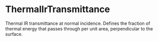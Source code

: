 ThermalIrTransmittance
======================

Thermal IR transmittance at normal incidence. Defines the fraction of thermal energy that passes through per unit area, perpendicular to the surface.
